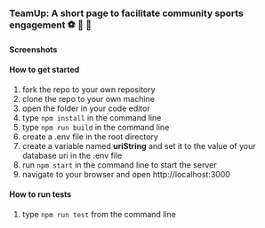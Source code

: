 ### TeamUp: A short page to facilitate community sports engagement :soccer: :basketball: :football:

#### Screenshots

#### How to get started
1) fork the repo to your own repository
2) clone the repo to your own machine
3) open the folder in your code editor
4) type `npm install` in the command line
5) type `npm run build` in the command line
6) create a .env file in the root directory
6) create a variable named **uriString** and set it to the value of your database uri in the .env file
7) run `npm start` in the command line to start the server
8) navigate to your browser and open http://localhost:3000

#### How to run tests
1) type `npm run test` from the command line



